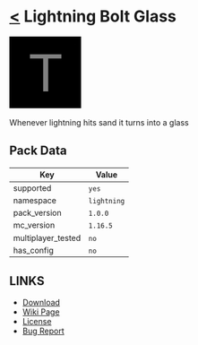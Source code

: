# [<](../README.md) Lightning Bolt Glass

![alt](pack.png)

Whenever lightning hits sand it turns into a glass

## Pack Data

| Key                | Value       |
|--------------------|-------------|
| supported          | `yes`       |
| namespace          | `lightning` |
| pack_version       | `1.0.0`     |
| mc_version         | `1.16.5`    |
| multiplayer_tested | `no`        |
| has_config         | `no`        |

## LINKS

-   [Download](https://www.curseforge.com/minecraft/customization/lightning-bolt-glass-datapack)
-   [Wiki Page](https://github.com/legopitstop/Datapacks/wiki)
-   [License](https://legopitstop.weebly.com/legopitstops-common-license-v2.html)
-   [Bug Report](https://github.com/legopitstop/Datapacks/issues)
